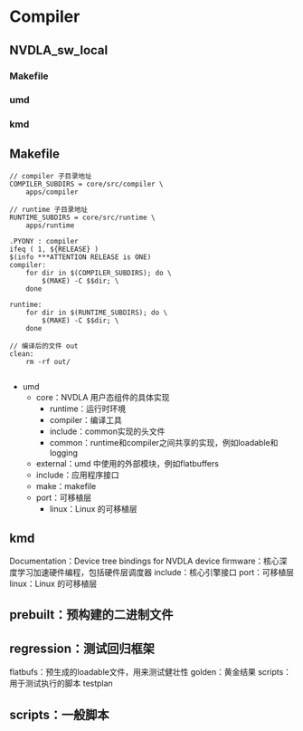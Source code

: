 # Compiler
## NVDLA_sw_local
### Makefile
### umd
### kmd


## Makefile
```
// compiler 子目录地址
COMPILER_SUBDIRS = core/src/compiler \
	apps/compiler

// runtime 子目录地址
RUNTIME_SUBDIRS = core/src/runtime \
	apps/runtime

.PYONY : compiler
ifeq ( 1, ${RELEASE} )
$(info ***ATTENTION RELEASE is ONE)
compiler:
	for dir in $(COMPILER_SUBDIRS); do \
		$(MAKE) -C $$dir; \
	done

runtime:
	for dir in $(RUNTIME_SUBDIRS); do \
		$(MAKE) -C $$dir; \
	done

// 编译后的文件 out
clean:
	rm -rf out/
  
```

+ umd
	+ core：NVDLA 用户态组件的具体实现  
	 	+ runtime：运行时环境  
        - compiler：编译工具  
        - include：common实现的头文件  
        - common：runtime和compiler之间共享的实现，例如loadable和logging  
    - external：umd 中使用的外部模块，例如flatbuffers  
    - include：应用程序接口  
    - make：makefile  
    - port：可移植层  
        - linux：Linux 的可移植层  
## kmd
  Documentation：Device tree bindings for NVDLA device
  firmware：核心深度学习加速硬件编程，包括硬件层调度器
  include：核心引擎接口
  port：可移植层
    linux：Linux 的可移植层
## prebuilt：预构建的二进制文件
## regression：测试回归框架
  flatbufs：预生成的loadable文件，用来测试健壮性
  golden：黄金结果
  scripts：用于测试执行的脚本
  testplan
## scripts：一般脚本
